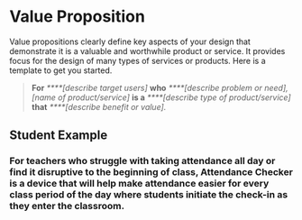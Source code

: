 # Value Proposition

Value propositions clearly define key aspects of your design that demonstrate it is a valuable and worthwhile product or service. It provides focus for the design of many types of services or products. Here is a template to get you started.

> **For** _****\[describe target users\]_ **who** _****\[describe problem or need\], \[name of product/service\]_  **is a** _****\[describe type of product/service\]_  **that** _****\[describe benefit or value\]._

## **Student Example**

### For teachers who struggle with taking attendance all day or find it disruptive to the beginning of class, Attendance Checker is a device that will help make attendance easier for every class period of the day where students initiate the check-in as they enter the classroom.

